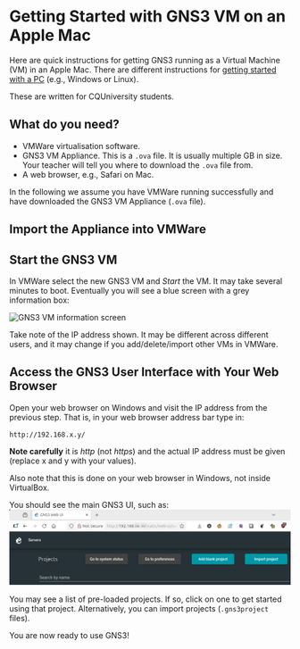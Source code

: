 # Getting Started with GNS3 VM on an Apple Mac

Here are quick instructions for getting GNS3 running as a Virtual Machine (VM) in an Apple Mac. There are different instructions for [getting started with a PC](./getting-started-pc.md) (e.g., Windows or Linux).

These are written for CQUniversity students.

## What do you need?

- VMWare virtualisation software.
-  GNS3 VM Appliance. This is a ``.ova`` file. It is usually multiple GB in size. Your teacher will tell you where to download the ``.ova`` file from. 
- A web browser, e.g., Safari on Mac.

In the following we assume you have VMWare running successfully and have downloaded the GNS3 VM Appliance (``.ova`` file).

## Import the Appliance into VMWare


## Start the GNS3 VM

In VMWare select the new GNS3 VM and *Start* the VM. It may take several minutes to boot. Eventually you will see a blue screen with a grey information box:

![GNS3 VM information screen](../images/)

Take note of the IP address shown. It may be different across different users, and it may change if you add/delete/import other VMs in VMWare.

## Access the GNS3 User Interface with Your Web Browser

Open your web browser on Windows and visit the IP address from the previous step. That is, in your web browser address bar type in:
```
http://192.168.x.y/
```

**Note carefully** it is *http* (not *https*) and the actual IP address must be given (replace x and y with your values).

Also note that this is done on your web browser in Windows, not inside VirtualBox. 

You should see the main GNS3 UI, such as:
![GNS User Interface](../images/gns3ui-projects-1.png)

You may see a list of pre-loaded projects. If so, click on one to get started using that project. Alternatively, you can import projects (``.gns3project`` files).

You are now ready to use GNS3!
